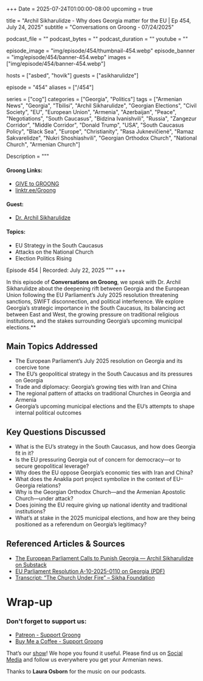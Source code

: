 +++
Date = 2025-07-24T01:00:00-08:00
upcoming = true

title = "Archil Sikharulidze - Why does Georgia matter for the EU | Ep 454, July 24, 2025"
subtitle = "Conversations on Groong - 07/24/2025"

podcast_file = ""
podcast_bytes = ""
podcast_duration = ""
youtube = ""

episode_image = "img/episode/454/thumbnail-454.webp"
episode_banner = "img/episode/454/banner-454.webp"
images = ["img/episode/454/banner-454.webp"]

hosts = ["asbed", "hovik"]
guests = ["asikharulidze"]

episode = "454"
aliases = ["/454"]

series = ["cog"]
categories = ["Georgia", "Politics"]
tags = ["Armenian News", "Georgia", "Tbilisi", "Archil Sikharulidze", "Georgian Elections", "Civil Society", "EU", "European Union", "Armenia", "Azerbaijan", "Peace", "Negotiations", "South Caucasus", "Bidzina Ivanishvili", "Russia", "Zangezur Corridor", "Middle Corridor", "Donald Trump", "USA", "South Caucasus Policy", "Black Sea", "Europe", "Christianity", "Rasa Juknevičienė", "Ramaz Sakvarelidze", "Nukri Shoshiashvili", "Georgian Orthodox Church", "National Church", "Armenian Church"]

Description = """

#### Groong Links:
* [GIVE to GROONG](https://podcasts.groong.org/donate)
* [linktr.ee/Groong](https://linktr.ee/groong)

#### Guest:
* [Dr. Archil Sikharulidze](/guest/asikharulidze)

#### Topics:
* EU Strategy in the South Caucasus
* Attacks on the National Church
* Election Politics Rising


Episode 454 | Recorded: July 22, 2025
"""
+++

In this episode of **Conversations on Groong**, we speak with Dr. Archil Sikharulidze about the deepening rift between Georgia and the European Union following the EU Parliament’s July 2025 resolution threatening sanctions, SWIFT disconnection, and political interference. We explore Georgia’s strategic importance in the South Caucasus, its balancing act between East and West, the growing pressure on traditional religious institutions, and the stakes surrounding Georgia’s upcoming municipal elections.**

## Main Topics Addressed

- The European Parliament’s July 2025 resolution on Georgia and its coercive tone
- The EU’s geopolitical strategy in the South Caucasus and its pressures on Georgia
- Trade and diplomacy: Georgia’s growing ties with Iran and China
- The regional pattern of attacks on traditional Churches in Georgia and Armenia
- Georgia’s upcoming municipal elections and the EU’s attempts to shape internal political outcomes

## Key Questions Discussed

- What is the EU’s strategy in the South Caucasus, and how does Georgia fit in it?
- Is the EU pressuring Georgia out of concern for democracy—or to secure geopolitical leverage?
- Why does the EU oppose Georgia’s economic ties with Iran and China?
- What does the Anaklia port project symbolize in the context of EU–Georgia relations?
- Why is the Georgian Orthodox Church—and the Armenian Apostolic Church—under attack?
- Does joining the EU require giving up national identity and traditional institutions?
- What’s at stake in the 2025 municipal elections, and how are they being positioned as a referendum on Georgia’s legitimacy?

## Referenced Articles & Sources

- [The European Parliament Calls to Punish Georgia — Archil Sikharulidze on Substack](https://archilsikharulidze.substack.com/p/the-european-parliament-calls-to?triedRedirect=true)
- [EU Parliament Resolution A-10-2025-0110 on Georgia (PDF)](https://www.europarl.europa.eu/doceo/document/A-10-2025-0110_EN.html?fbclid=IwY2xjawLaDUNleHRuA2FlbQIxMABicmlkETF2c2Q1aFVqSXVTTVk4QUk4AR6Jee7sjtfIttfai5htoqtZehnUtWzZQEgtOZYF_AOmbtFx2mNVku-GPedFrg_aem_DB2uivPam4ZTCwn8fd90_A)
- [Transcript: “The Church Under Fire” – Sikha Foundation](https://www.sikhafoundation.ge/index.php/2025/07/17/transcript-the-church-under-fire-why-post-soviet-governments-pressure-religion/)


# Wrap-up

### **Don't forget to support us:**
* [Patreon - Support Groong](https://www.patreon.com/ann_groong)
* [Buy Me a Coffee - Support Groong](https://www.buymeacoffee.com/groong)


That’s our [show](https://podcasts.groong.org/)! We hope you found it useful. Please find us on [Social Media](https://linktr.ee/groong) and follow us everywhere you get your Armenian news.

Thanks to **Laura Osborn** for the music on our podcasts.

